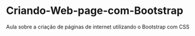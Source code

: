 # Criando-Web-page-com-Bootstrap
Aula sobre a criação de páginas de internet utilizando o Bootstrap com CSS
